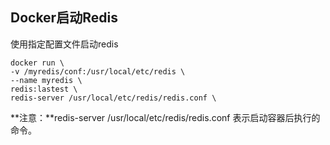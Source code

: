 ## Docker启动Redis

使用指定配置文件启动redis

```shell
docker run \
-v /myredis/conf:/usr/local/etc/redis \
--name myredis \
redis:lastest \
redis-server /usr/local/etc/redis/redis.conf \
```

**注意：**redis-server /usr/local/etc/redis/redis.conf 表示启动容器后执行的命令。
